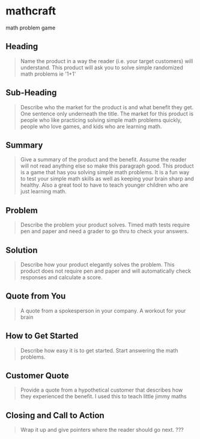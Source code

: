 # mathcraft
math problem game

<!--
> This material was originally posted [here](http://www.quora.com/What-is-Amazons-approach-to-product-development-and-product-management). It is reproduced here for posterities sake.

There is an approach called "working backwards" that is widely used at Amazon. They work backwards from the customer, rather than starting with an idea for a product and trying to bolt customers onto it. While working backwards can be applied to any specific product decision, using this approach is especially important when developing new products or features.

For new initiatives a product manager typically starts by writing an internal press release announcing the finished product. The target audience for the press release is the new/updated product's customers, which can be retail customers or internal users of a tool or technology. Internal press releases are centered around the customer problem, how current solutions (internal or external) fail, and how the new product will blow away existing solutions.

If the benefits listed don't sound very interesting or exciting to customers, then perhaps they're not (and shouldn't be built). Instead, the product manager should keep iterating on the press release until they've come up with benefits that actually sound like benefits. Iterating on a press release is a lot less expensive than iterating on the product itself (and quicker!).

If the press release is more than a page and a half, it is probably too long. Keep it simple. 3-4 sentences for most paragraphs. Cut out the fat. Don't make it into a spec. You can accompany the press release with a FAQ that answers all of the other business or execution questions so the press release can stay focused on what the customer gets. My rule of thumb is that if the press release is hard to write, then the product is probably going to suck. Keep working at it until the outline for each paragraph flows.

Oh, and I also like to write press-releases in what I call "Oprah-speak" for mainstream consumer products. Imagine you're sitting on Oprah's couch and have just explained the product to her, and then you listen as she explains it to her audience. That's "Oprah-speak", not "Geek-speak".

Once the project moves into development, the press release can be used as a touchstone; a guiding light. The product team can ask themselves, "Are we building what is in the press release?" If they find they're spending time building things that aren't in the press release (overbuilding), they need to ask themselves why. This keeps product development focused on achieving the customer benefits and not building extraneous stuff that takes longer to build, takes resources to maintain, and doesn't provide real customer benefit (at least not enough to warrant inclusion in the press release).
 -->

## Heading ##
  > Name the product in a way the reader (i.e. your target customers) will understand.
  This product will ask you to solve simple randomized math problems ie '1+1'

## Sub-Heading ##
  > Describe who the market for the product is and what benefit they get. One sentence only underneath the title.
  The market for this product is people who like practicing solving simple math problems quickly, people who love games, and kids who are learning math.

## Summary ##
  > Give a summary of the product and the benefit. Assume the reader will not read anything else so make this paragraph good.
  This product is a game that has you solving simple math problems. It is a fun way to test your simple math skills as well as keeping your brain sharp and healthy. Also a great tool to have to teach younger children who are just learning math.

## Problem ##
  > Describe the problem your product solves.
  Timed math tests require pen and paper and need a grader to go thru to check your answers.

## Solution ##
  > Describe how your product elegantly solves the problem.
  This product does not require pen and paper and will automatically check responses and calculate a score.

## Quote from You ##
  > A quote from a spokesperson in your company.
  A workout for your brain

## How to Get Started ##
  > Describe how easy it is to get started.
  Start answering the math problems.

## Customer Quote ##
  > Provide a quote from a hypothetical customer that describes how they experienced the benefit.
  I used this to teach little jimmy maths

## Closing and Call to Action ##
  > Wrap it up and give pointers where the reader should go next.
  ???